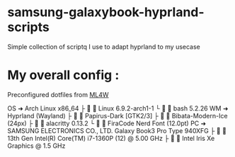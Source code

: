 # samsung-galaxybook-hyprland-scripts

Simple collection of scriptq I use to adapt hyprland to my usecase

# My overall config :

Preconfigured dotfiles from [ML4W](https://gitlab.com/stephan-raabe/dotfiles)

OS    ➜  Arch Linux x86_64
 ├   ➜  Linux 6.9.2-arch1-1
 └   ➜  bash 5.2.26
WM    ➜  Hyprland (Wayland)
 ├ 󰀻  ➜  Papirus-Dark [GTK2/3]
 ├   ➜  Bibata-Modern-Ice (24px)
 ├   ➜  alacritty 0.13.2
 └   ➜  FiraCode Nerd Font (12.0pt)
PC    ➜  SAMSUNG ELECTRONICS CO., LTD. Galaxy Book3 Pro Type 940XFG
 ├   ➜  13th Gen Intel(R) Core(TM) i7-1360P (12) @ 5.00 GHz
 ├ 󰢮  ➜  Intel Iris Xe Graphics @ 1.5 GHz
